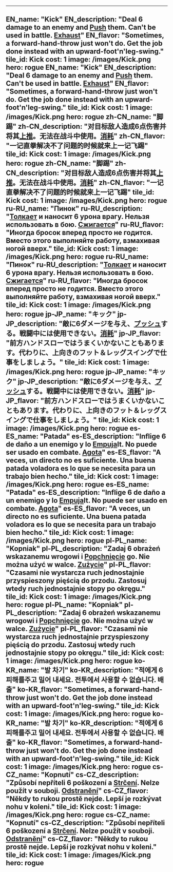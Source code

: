 ---

EN_name: "Kick"
EN_description: "Deal 6 damage to an enemy and <u>Push</u> them. Can't be used in battle. <u>Exhaust</u>"
EN_flavor: "Sometimes, a forward-hand-throw just won't do. Get the job done instead with an upward-foot'n'leg-swing."
tile_id: Kick
cost: 1
image: /images/Kick.png
hero: rogue
EN_name: "Kick"
EN_description: "Deal 6 damage to an enemy and <u>Push</u> them. Can't be used in battle. <u>Exhaust</u>"
EN_flavor: "Sometimes, a forward-hand-throw just won't do. Get the job done instead with an upward-foot'n'leg-swing."
tile_id: Kick
cost: 1
image: /images/Kick.png
hero: rogue
zh-CN_name: "脚踢"
zh-CN_description: "对目标敌人造成6点伤害并将其<u>上推</u>。无法在战斗中使用。<u>消耗</u>"
zh-CN_flavor: "一记直拳解决不了问题的时候就来上一记飞踢"
tile_id: Kick
cost: 1
image: /images/Kick.png
hero: rogue
zh-CN_name: "脚踢"
zh-CN_description: "对目标敌人造成6点伤害并将其<u>上推</u>。无法在战斗中使用。<u>消耗</u>"
zh-CN_flavor: "一记直拳解决不了问题的时候就来上一记飞踢"
tile_id: Kick
cost: 1
image: /images/Kick.png
hero: rogue
ru-RU_name: "Пинок"
ru-RU_description: "<u>Толкает</u> и наносит 6 урона врагу. Нельзя использовать в бою. <u>Сжигается</u>"
ru-RU_flavor: "Иногда бросок вперед просто не годится. Вместо этого выполняйте работу, взмахивая ногой вверх."
tile_id: Kick
cost: 1
image: /images/Kick.png
hero: rogue
ru-RU_name: "Пинок"
ru-RU_description: "<u>Толкает</u> и наносит 6 урона врагу. Нельзя использовать в бою. <u>Сжигается</u>"
ru-RU_flavor: "Иногда бросок вперед просто не годится. Вместо этого выполняйте работу, взмахивая ногой вверх."
tile_id: Kick
cost: 1
image: /images/Kick.png
hero: rogue
jp-JP_name: "キック"
jp-JP_description: "敵に6ダメージを与え、<u>プッシュ</u>する。戦闘中には使用できない。<u>消耗</u>"
jp-JP_flavor: "前方ハンドスローではうまくいかないこともあります。代わりに、上向きのフット＆レッグスイングで仕事をしましょう。"
tile_id: Kick
cost: 1
image: /images/Kick.png
hero: rogue
jp-JP_name: "キック"
jp-JP_description: "敵に6ダメージを与え、<u>プッシュ</u>する。戦闘中には使用できない。<u>消耗</u>"
jp-JP_flavor: "前方ハンドスローではうまくいかないこともあります。代わりに、上向きのフット＆レッグスイングで仕事をしましょう。"
tile_id: Kick
cost: 1
image: /images/Kick.png
hero: rogue
es-ES_name: "Patada"
es-ES_description: "Inflige 6 de daño a un enemigo y lo <u>Empuja</u>It. No puede ser usado en combate. <u>Agota</u>"
es-ES_flavor: "A veces, un directo no es suficiente. Una buena patada voladora es lo que se necesita para un trabajo bien hecho."
tile_id: Kick
cost: 1
image: /images/Kick.png
hero: rogue
es-ES_name: "Patada"
es-ES_description: "Inflige 6 de daño a un enemigo y lo <u>Empuja</u>It. No puede ser usado en combate. <u>Agota</u>"
es-ES_flavor: "A veces, un directo no es suficiente. Una buena patada voladora es lo que se necesita para un trabajo bien hecho."
tile_id: Kick
cost: 1
image: /images/Kick.png
hero: rogue
pl-PL_name: "Kopniak"
pl-PL_description: "Zadaj 6 obrażeń wskazanemu wrogowi i <u>Popchnięcie</u> go. Nie można użyć w walce. <u>Zużycie</u>"
pl-PL_flavor: "Czasami nie wystarcza ruch jednostajnie przyspieszony pięścią do przodu. Zastosuj wtedy ruch jednostajnie stopy po okręgu."
tile_id: Kick
cost: 1
image: /images/Kick.png
hero: rogue
pl-PL_name: "Kopniak"
pl-PL_description: "Zadaj 6 obrażeń wskazanemu wrogowi i <u>Popchnięcie</u> go. Nie można użyć w walce. <u>Zużycie</u>"
pl-PL_flavor: "Czasami nie wystarcza ruch jednostajnie przyspieszony pięścią do przodu. Zastosuj wtedy ruch jednostajnie stopy po okręgu."
tile_id: Kick
cost: 1
image: /images/Kick.png
hero: rogue
ko-KR_name: "발 차기"
ko-KR_description: "적에게 6 피해를주고  밀어 내세요. 전투에서 사용할 수 없습니다. 배출"
ko-KR_flavor: "Sometimes, a forward-hand-throw just won't do. Get the job done instead with an upward-foot'n'leg-swing."
tile_id: Kick
cost: 1
image: /images/Kick.png
hero: rogue
ko-KR_name: "발 차기"
ko-KR_description: "적에게 6 피해를주고  밀어 내세요. 전투에서 사용할 수 없습니다. 배출"
ko-KR_flavor: "Sometimes, a forward-hand-throw just won't do. Get the job done instead with an upward-foot'n'leg-swing."
tile_id: Kick
cost: 1
image: /images/Kick.png
hero: rogue
cs-CZ_name: "Kopnutí"
cs-CZ_description: "Způsobí nepříteli 6 poškození a <u>Strčení</u>. Nelze použít v souboji. <u>Odstranění</u>"
cs-CZ_flavor: "Někdy to rukou prostě nejde. Lepší je rozkývat nohu v koleni."
tile_id: Kick
cost: 1
image: /images/Kick.png
hero: rogue
cs-CZ_name: "Kopnutí"
cs-CZ_description: "Způsobí nepříteli 6 poškození a <u>Strčení</u>. Nelze použít v souboji. <u>Odstranění</u>"
cs-CZ_flavor: "Někdy to rukou prostě nejde. Lepší je rozkývat nohu v koleni."
tile_id: Kick
cost: 1
image: /images/Kick.png
hero: rogue
---